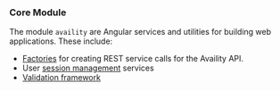 ### Core Module

The module `availity` are Angular services and utilities for building web applications.  These include:

+ [Factories](./lib/core/api) for creating REST service calls for the Availity API.
+ User [session management](./lib/core/session) services
+ [Validation framework](./lib/core/validation)

